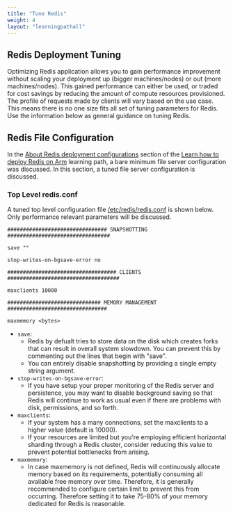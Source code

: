 ```yaml
---
title: "Tune Redis"
weight: 4
layout: "learningpathall"
---
```




##  Redis Deployment Tuning

Optimizing Redis application allows you to gain performance improvement without scaling your deployment up (bigger machines/nodes) or out (more machines/nodes). This gained performance can either be used, or traded for cost savings by reducing the amount of compute resources provisioned. The profile of requests made by clients will vary based on the use case. This means there is no one size fits all set of tuning parameters for Redis. Use the information below as general guidance on tuning Redis.

##  Redis File Configuration

In the [About Redis deployment configurations](https://learn.arm.com/learning-paths/servers-and-cloud-computing/redis/configurations/) section of the [Learn how to deploy Redis on Arm](https://learn.arm.com/learning-paths/servers-and-cloud-computing/redis/) learning path, a bare minimum file server configuration was discussed. In this section, a tuned file server configuration is discussed.

### Top Level redis.conf

A tuned top level configuration file [/etc/redis/redis.conf](https://raw.githubusercontent.com/redis/redis/7.0/redis.conf) is shown below. Only performance relevant parameters will be discussed.

```
################################ SNAPSHOTTING  #################################

save ""

stop-writes-on-bgsave-error no

################################### CLIENTS ####################################

maxclients 10000 

############################## MEMORY MANAGEMENT ################################

maxmemory <bytes>
```

* `save`:
  * Redis by defualt tries to store data on the disk which creates forks that can result in overall system slowdown. You can prevent this by commenting out the lines that begin with "save". 
  * You can entirely disable snapshotting by providing a single empty string argument.
* `stop-writes-on-bgsave-error`:
  *  If you have setup your proper monitoring of the Redis server and persistence, you may want to disable background saving so that Redis will continue to work as usual even if there are problems with disk, permissions, and so forth.
* `maxclients`:
  * If your system has a many connections, set the maxclients to a higher value (default is 10000). 
  * If your resources are limited but you're employing efficient horizontal sharding through a Redis cluster, consider reducing this value to prevent potential bottlenecks from arising.
* `maxmemory`:
  * In case maxmemory is not defined, Redis will continuously allocate memory based on its requirements, potentially consuming all available free memory over time. Therefore, it is generally recommended to configure certain limit to prevent this from occurring. Therefore setting it to take 75-80% of your memory dedicated for Redis is reasonable.